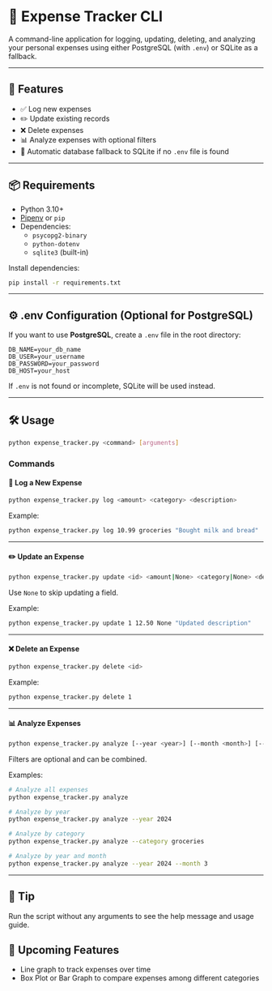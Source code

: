 # 🧾 Expense Tracker CLI

A command-line application for logging, updating, deleting, and analyzing your personal expenses using either PostgreSQL (with `.env`) or SQLite as a fallback.

---

## 🚀 Features

- ✅ Log new expenses
- ✏️ Update existing records
- ❌ Delete expenses
- 📊 Analyze expenses with optional filters
- 💾 Automatic database fallback to SQLite if no `.env` file is found

---

## 📦 Requirements

- Python 3.10+
- [Pipenv](https://pipenv.pypa.io/en/latest/) or `pip`
- Dependencies:
  - `psycopg2-binary`
  - `python-dotenv`
  - `sqlite3` (built-in)

Install dependencies:

```bash
pip install -r requirements.txt
```

---

## ⚙️ .env Configuration (Optional for PostgreSQL)

If you want to use **PostgreSQL**, create a `.env` file in the root directory:

```env
DB_NAME=your_db_name
DB_USER=your_username
DB_PASSWORD=your_password
DB_HOST=your_host
```

If `.env` is not found or incomplete, SQLite will be used instead.

---

## 🛠️ Usage

```bash
python expense_tracker.py <command> [arguments]
```

### Commands

#### 🧾 Log a New Expense

```bash
python expense_tracker.py log <amount> <category> <description>
```

Example:

```bash
python expense_tracker.py log 10.99 groceries "Bought milk and bread"
```

---

#### ✏️ Update an Expense

```bash
python expense_tracker.py update <id> <amount|None> <category|None> <description|None>
```

Use `None` to skip updating a field.

Example:

```bash
python expense_tracker.py update 1 12.50 None "Updated description"
```

---

#### ❌ Delete an Expense

```bash
python expense_tracker.py delete <id>
```

Example:

```bash
python expense_tracker.py delete 1
```

---

#### 📊 Analyze Expenses

```bash
python expense_tracker.py analyze [--year <year>] [--month <month>] [--category <category>]
```

Filters are optional and can be combined.

Examples:

```bash
# Analyze all expenses
python expense_tracker.py analyze

# Analyze by year
python expense_tracker.py analyze --year 2024

# Analyze by category
python expense_tracker.py analyze --category groceries

# Analyze by year and month
python expense_tracker.py analyze --year 2024 --month 3
```

---

## 🧠 Tip

Run the script without any arguments to see the help message and usage guide.

## 🚀 Upcoming Features

- Line graph to track expenses over time
- Box Plot or Bar Graph to compare expenses among different categories